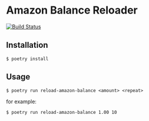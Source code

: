 # Amazon Balance Reloader

[![Build Status](https://travis-ci.org/jacebrowning/pomace-amazon.svg?branch=main)](https://travis-ci.org/jacebrowning/pomace-amazon)

## Installation

```
$ poetry install
```

## Usage

```
$ poetry run reload-amazon-balance <amount> <repeat>
```

for example:

```
$ poetry run reload-amazon-balance 1.00 10
```
